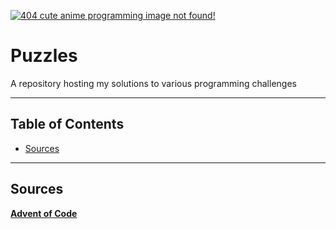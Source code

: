 
<a href="https://github.com/LanHikari22/puzzles"><img src="http://sf.co.ua/2012/wallpaper-2070621.jpg" title="Anime Coding Puzzles" alt="404 cute anime programming image not found!"></a>


# Puzzles

A repository hosting my solutions to various programming challenges

---

## Table of Contents
- [Sources](#sources)

---

## Sources
<a href="https://adventofcode.com/2019/">**Advent of Code**</a>

